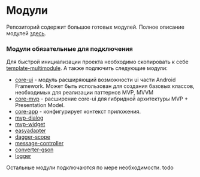 # Модули

Репозиторий содержит большое готовых модулей.
Полное описание модулей [здесь](https://bitbucket.org/surfstudio/android-standard/wiki/Modules).

### Модули обязательные для подключения

Для быстрой инициализации проекта необходимо скопировать к себе [template-multimodule]().
А также подлючить следующие модули:

- [core-ui](https://bitbucket.org/surfstudio/android-standard/src/master/core-ui) - модуль расширяющий возможности ui части Android Framework. Может быть использован для создания базовых классов, необходимых для реализации паттернов MVP, MVVM
- [core-mvp](https://bitbucket.org/surfstudio/android-standard/src/master/core-mvp) - расширение core-ui для гибридной архитектуры MVP + Presentation Model.
- [core-app](https://bitbucket.org/surfstudio/android-standard/src/master/core-app) - конфигурирует контекст приложения.
- [mvp-dialog](https://bitbucket.org/surfstudio/android-standard/src/master/mvp-dialog)
- [mvp-widget](https://bitbucket.org/surfstudio/android-standard/src/master/mvp-widget)
- [easyadapter](https://bitbucket.org/surfstudio/android-standard/src/master/easyadapter)
- [dagger-scope](https://bitbucket.org/surfstudio/android-standard/src/master/dagger-scope)
- [message-controller](https://bitbucket.org/surfstudio/android-standard/src/master/message-controller)
- [converter-gson](https://bitbucket.org/surfstudio/android-standard/src/master/converter-gson)
- [logger](https://bitbucket.org/surfstudio/android-standard/src/master/logger)

Остальные модули подключаются по мере необходимости.
todo
